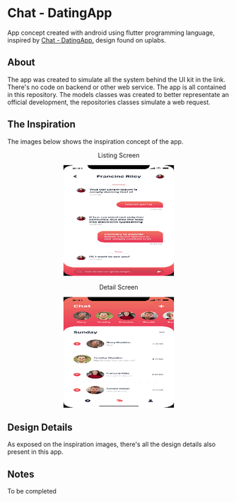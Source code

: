 # Chat - DatingApp

App concept created with android using flutter programming language, inspired by [Chat - DatingApp.](https://www.uplabs.com/posts/chat-datingapp) design found on uplabs.

## About
The app was created to simulate all the system behind the UI kit in the link. There's no code on backend or other web service. The app is all contained in this repository. The models classes was created to better representate an official development, the repositories classes simulate a web request.

## The Inspiration
The images below shows the inspiration concept of the app.

<p align="center">Listing Screen </p>
<p align="center">
  <img height="250" width="250" src="screenshots/chat.jpg">
</p>

<p align="center">Detail Screen</p>
<p align="center">
  <img height="250" width="250" src="screenshots/chat_listing.jpg">
</p>

## Design Details
As exposed on the inspiration images, there's all the design details also present in this app.

## Notes
To be completed
